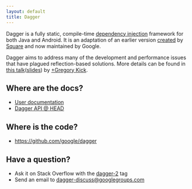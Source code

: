 ```yaml
---
layout: default
title: Dagger
---
```


Dagger is a fully static, compile-time [dependency injection][DI] framework for
both Java and Android. It is an adaptation of an earlier version
[created](https://github.com/square/dagger) by
[Square] and now maintained by Google.

Dagger aims to address many of the development and performance issues that have
plagued reflection-based solutions. More details can be found in
[this talk][dagger-talk-video]([slides][dagger-talk-slides]) by
[+Gregory Kick].

## Where are the docs?

* [User documentation](users-guide)
* [Dagger API @ HEAD][api-docs]

## Where is the code?

* <https://github.com/google/dagger>

## Have a question?

* Ask it on Stack Overflow with the [dagger-2][stack-overflow] tag
* Send an email to [dagger-discuss@googlegroups.com][dagger-discuss]

[api-docs]: http://google.github.io/dagger/api/latest/
[DI]: http://en.wikipedia.org/wiki/Dependency_injection
[dagger-talk-video]: https://www.youtube.com/watch?v=oK_XtfXPkqw
[dagger-discuss]: https://groups.google.com/forum/#!forum/dagger-discuss
[dagger-github]: https://github.com/google/dagger
[dagger-talk-slides]: https://docs.google.com/presentation/d/1fby5VeGU9CN8zjw4lAb2QPPsKRxx6mSwCe9q7ECNSJQ/pub?start=false&loop=false&delayms=3000
[Square]: http://square.github.io/
[stack-overflow]: http://stackoverflow.com/questions/tagged/dagger-2
[+Gregory Kick]: https://google.com/+GregoryKick/

